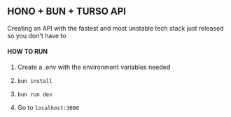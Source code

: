 ## HONO + BUN + TURSO API

Creating an API with the fastest and most unstable tech stack just released so you don't have to

#### HOW TO RUN

1. Create a .env with the environment variables needed
2. ```SHELL
   bun install
   ```
3. ```SHELL
   bun run dev
   ```
4. Go to `localhost:3000`
